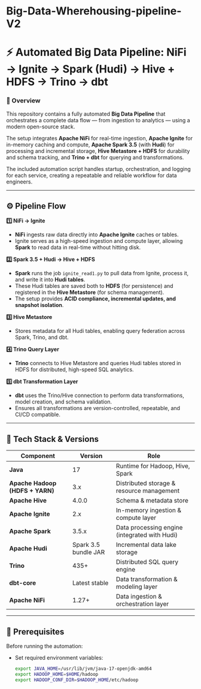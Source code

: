 # Big-Data-Wherehousing-pipeline-V2
# ⚡ Automated Big Data Pipeline: NiFi → Ignite → Spark (Hudi) → Hive + HDFS → Trino → dbt  

### 🧠 Overview
This repository contains a fully automated **Big Data Pipeline** that orchestrates a complete data flow — from ingestion to analytics — using a modern open-source stack.

The setup integrates **Apache NiFi** for real-time ingestion, **Apache Ignite** for in-memory caching and compute, **Apache Spark 3.5** (with **Hudi**) for processing and incremental storage, **Hive Metastore + HDFS** for durability and schema tracking, and **Trino + dbt** for querying and transformations.

The included automation script handles startup, orchestration, and logging for each service, creating a repeatable and reliable workflow for data engineers.

---

## ⚙️ Pipeline Flow

**1️⃣ NiFi → Ignite**  
- **NiFi** ingests raw data directly into **Apache Ignite** caches or tables.  
- Ignite serves as a high-speed ingestion and compute layer, allowing **Spark** to read data in real-time without hitting disk.

**2️⃣ Spark 3.5 + Hudi → Hive + HDFS**  
- **Spark** runs the job `ignite_read1.py` to pull data from Ignite, process it, and write it into **Hudi tables**.  
- These Hudi tables are saved both to **HDFS** (for persistence) and registered in the **Hive Metastore** (for schema management).  
- The setup provides **ACID compliance, incremental updates, and snapshot isolation**.

**3️⃣ Hive Metastore**  
- Stores metadata for all Hudi tables, enabling query federation across Spark, Trino, and dbt.

**4️⃣ Trino Query Layer**  
- **Trino** connects to Hive Metastore and queries Hudi tables stored in HDFS for distributed, high-speed SQL analytics.

**5️⃣ dbt Transformation Layer**  
- **dbt** uses the Trino/Hive connection to perform data transformations, model creation, and schema validation.  
- Ensures all transformations are version-controlled, repeatable, and CI/CD compatible.

---

## 🧩 Tech Stack & Versions

| Component | Version | Role |
|------------|----------|------|
| **Java** | 17 | Runtime for Hadoop, Hive, Spark |
| **Apache Hadoop (HDFS + YARN)** | 3.x | Distributed storage & resource management |
| **Apache Hive** | 4.0.0 | Schema & metadata store |
| **Apache Ignite** | 2.x | In-memory ingestion & compute layer |
| **Apache Spark** | 3.5.x | Data processing engine (integrated with Hudi) |
| **Apache Hudi** | Spark 3.5 bundle JAR | Incremental data lake storage |
| **Trino** | 435+ | Distributed SQL query engine |
| **dbt-core** | Latest stable | Data transformation & modeling layer |
| **Apache NiFi** | 1.27+ | Data ingestion & orchestration layer |

---

## 🧰 Prerequisites

Before running the automation:

- Set required environment variables:
  ```bash
  export JAVA_HOME=/usr/lib/jvm/java-17-openjdk-amd64
  export HADOOP_HOME=$HOME/hadoop
  export HADOOP_CONF_DIR=$HADOOP_HOME/etc/hadoop
